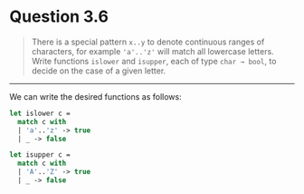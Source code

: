 # Question 3.6

> There is a special pattern `x..y` to denote continuous ranges of characters, for example `'a'..'z'` will match all lowercase letters.
> Write functions `islower` and `isupper`, each of type `char → bool`, to decide on the case of a given letter.

---

We can write the desired functions as follows:
```ocaml
let islower c =
  match c with
  | 'a'..'z' -> true
  | _ -> false

let isupper c =
  match c with
  | 'A'..'Z' -> true
  | _ -> false
```
